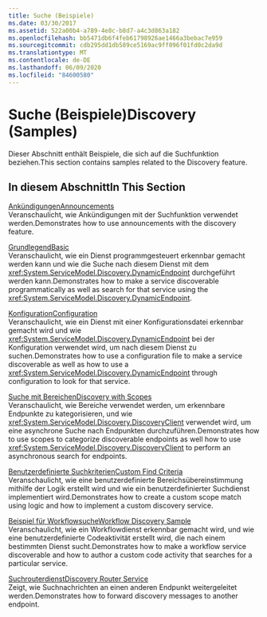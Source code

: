 ```yaml
---
title: Suche (Beispiele)
ms.date: 03/30/2017
ms.assetid: 522a00b4-a789-4e8c-b8d7-a4c3d863a182
ms.openlocfilehash: bb5471db6f4feb61798926ae1466a3bebac7e959
ms.sourcegitcommit: cdb295dd1db589ce5169ac9ff096f01fd0c2da9d
ms.translationtype: MT
ms.contentlocale: de-DE
ms.lasthandoff: 06/09/2020
ms.locfileid: "84600580"
---
```

# <a name="discovery-samples"></a><span data-ttu-id="a5a7c-102">Suche (Beispiele)</span><span class="sxs-lookup"><span data-stu-id="a5a7c-102">Discovery (Samples)</span></span>
<span data-ttu-id="a5a7c-103">Dieser Abschnitt enthält Beispiele, die sich auf die Suchfunktion beziehen.</span><span class="sxs-lookup"><span data-stu-id="a5a7c-103">This section contains samples related to the Discovery feature.</span></span>  
  
## <a name="in-this-section"></a><span data-ttu-id="a5a7c-104">In diesem Abschnitt</span><span class="sxs-lookup"><span data-stu-id="a5a7c-104">In This Section</span></span>  
 [<span data-ttu-id="a5a7c-105">Ankündigungen</span><span class="sxs-lookup"><span data-stu-id="a5a7c-105">Announcements</span></span>](announcements-sample.md)  
 <span data-ttu-id="a5a7c-106">Veranschaulicht, wie Ankündigungen mit der Suchfunktion verwendet werden.</span><span class="sxs-lookup"><span data-stu-id="a5a7c-106">Demonstrates how to use announcements with the discovery feature.</span></span>  
  
 [<span data-ttu-id="a5a7c-107">Grundlegend</span><span class="sxs-lookup"><span data-stu-id="a5a7c-107">Basic</span></span>](basic-sample.md)  
 <span data-ttu-id="a5a7c-108">Veranschaulicht, wie ein Dienst programmgesteuert erkennbar gemacht werden kann und wie die Suche nach diesem Dienst mit dem <xref:System.ServiceModel.Discovery.DynamicEndpoint> durchgeführt werden kann.</span><span class="sxs-lookup"><span data-stu-id="a5a7c-108">Demonstrates how to make a service discoverable programmatically as well as search for that service using the <xref:System.ServiceModel.Discovery.DynamicEndpoint>.</span></span>  
  
 [<span data-ttu-id="a5a7c-109">Konfiguration</span><span class="sxs-lookup"><span data-stu-id="a5a7c-109">Configuration</span></span>](configuration-sample.md)  
 <span data-ttu-id="a5a7c-110">Veranschaulicht, wie ein Dienst mit einer Konfigurationsdatei erkennbar gemacht wird und wie <xref:System.ServiceModel.Discovery.DynamicEndpoint> bei der Konfiguration verwendet wird, um nach diesem Dienst zu suchen.</span><span class="sxs-lookup"><span data-stu-id="a5a7c-110">Demonstrates how to use a configuration file to make a service discoverable as well as how to use a <xref:System.ServiceModel.Discovery.DynamicEndpoint> through configuration to look for that service.</span></span>  
  
 [<span data-ttu-id="a5a7c-111">Suche mit Bereichen</span><span class="sxs-lookup"><span data-stu-id="a5a7c-111">Discovery with Scopes</span></span>](discovery-with-scopes-sample.md)  
 <span data-ttu-id="a5a7c-112">Veranschaulicht, wie Bereiche verwendet werden, um erkennbare Endpunkte zu kategorisieren, und wie <xref:System.ServiceModel.Discovery.DiscoveryClient> verwendet wird, um eine asynchrone Suche nach Endpunkten durchzuführen.</span><span class="sxs-lookup"><span data-stu-id="a5a7c-112">Demonstrates how to use scopes to categorize discoverable endpoints as well how to use <xref:System.ServiceModel.Discovery.DiscoveryClient> to perform an asynchronous search for endpoints.</span></span>  
  
 [<span data-ttu-id="a5a7c-113">Benutzerdefinierte Suchkriterien</span><span class="sxs-lookup"><span data-stu-id="a5a7c-113">Custom Find Criteria</span></span>](custom-find-criteria.md)  
 <span data-ttu-id="a5a7c-114">Veranschaulicht, wie eine benutzerdefinierte Bereichsübereinstimmung mithilfe der Logik erstellt wird und wie ein benutzerdefinierter Suchdienst implementiert wird.</span><span class="sxs-lookup"><span data-stu-id="a5a7c-114">Demonstrates how to create a custom scope match using logic and how to implement a custom discovery service.</span></span>  
  
 [<span data-ttu-id="a5a7c-115">Beispiel für Workflowsuche</span><span class="sxs-lookup"><span data-stu-id="a5a7c-115">Workflow Discovery Sample</span></span>](workflow-discovery-sample.md)  
 <span data-ttu-id="a5a7c-116">Veranschaulicht, wie ein Workflowdienst erkennbar gemacht wird, und wie eine benutzerdefinierte Codeaktivität erstellt wird, die nach einem bestimmten Dienst sucht.</span><span class="sxs-lookup"><span data-stu-id="a5a7c-116">Demonstrates how to make a workflow service discoverable and how to author a custom code activity that searches for a particular service.</span></span>  
  
 [<span data-ttu-id="a5a7c-117">Suchrouterdienst</span><span class="sxs-lookup"><span data-stu-id="a5a7c-117">Discovery Router Service</span></span>](discovery-router-service.md)  
 <span data-ttu-id="a5a7c-118">Zeigt, wie Suchnachrichten an einen anderen Endpunkt weitergeleitet werden.</span><span class="sxs-lookup"><span data-stu-id="a5a7c-118">Demonstrates how to forward discovery messages to another endpoint.</span></span>
